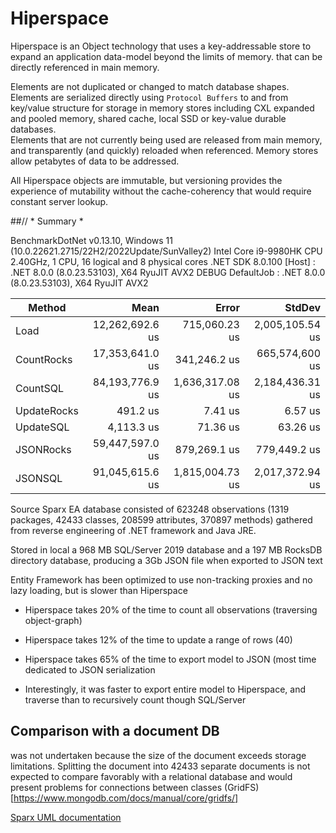 # Hiperspace
Hiperspace is an Object technology that uses a key-addressable store to expand an application data-model beyond the limits of memory. 
that can be directly referenced in main memory. 

Elements are not duplicated or changed to match database shapes.  
Elements are serialized directly using `Protocol Buffers` to and from key/value structure for storage in memory stores including CXL
expanded and pooled memory, shared cache, local SSD or key-value durable databases.  
Elements that are not currently being used are released from main memory, and transparently (and quickly) reloaded when referenced. 
Memory stores allow petabytes of data to be addressed.

All Hiperspace objects are immutable, but versioning provides the experience of mutability without the cache-coherency that would require constant server lookup.

##// * Summary *

BenchmarkDotNet v0.13.10, Windows 11 (10.0.22621.2715/22H2/2022Update/SunValley2)
Intel Core i9-9980HK CPU 2.40GHz, 1 CPU, 16 logical and 8 physical cores
.NET SDK 8.0.100
  [Host]     : .NET 8.0.0 (8.0.23.53103), X64 RyuJIT AVX2 DEBUG
  DefaultJob : .NET 8.0.0 (8.0.23.53103), X64 RyuJIT AVX2

| Method      | Mean            | Error           | StdDev          |
|------------ |----------------:|----------------:|----------------:|
| Load        | 12,262,692.6 us |   715,060.23 us | 2,005,105.54 us |
| CountRocks  | 17,353,641.0 us |    341,246.2 us |  665,574,600 us |
| CountSQL    | 84,193,776.9 us | 1,636,317.08 us | 2,184,436.31 us |
| UpdateRocks |        491.2 us |         7.41 us |         6.57 us |
| UpdateSQL   |      4,113.3 us |        71.36 us |        63.26 us |
| JSONRocks   | 59,447,597.0 us |    879,269.1 us |    779,449.2 us |
| JSONSQL     | 91,045,615.6 us | 1,815,004.73 us | 2,017,372.94 us |

Source Sparx EA database consisted of 623248 observations (1319 packages, 42433 classes, 208599 attributes, 370897 methods) gathered from reverse engineering of .NET framework and Java JRE.

Stored in local a 968 MB SQL/Server 2019 database and a 197 MB RocksDB directory database, producing a 3Gb JSON file when exported to JSON text 

Entity Framework has been optimized to use non-tracking proxies and no lazy loading, but is slower than Hiperspace
* Hiperspace takes 20% of the time to count all observations (traversing object-graph)
* Hiperspace takes 12% of the time to update a range of rows (40) 
* Hiperspace takes 65% of the time to export model to JSON (most time dedicated to JSON serialization

* Interestingly, it was faster to export entire model to Hiperspace, and traverse than to recursively count though SQL/Server 

## Comparison with a document DB 
was not undertaken because the size of the document exceeds storage limitations.  Splitting the document into 42433 separate documents is not expected to compare favorably with a relational database and would present problems for connections between classes (GridFS)[https://www.mongodb.com/docs/manual/core/gridfs/]

[Sparx UML documentation](https://channell.github.io/Hiperspace/doc/)

